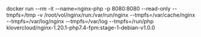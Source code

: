 docker run --rm -it --name=nginx-php -p 8080:8080 --read-only --tmpfs=/tmp -v /root/vol/nginx/run:/var/run/nginx --tmpfs=/var/cache/nginx --tmpfs=/var/log/nginx --tmpfs=/var/log --tmpfs=/run/php klovercloud/nginx-1.20.1-php7.4-fpm:stage-1-debian-v1.0.0
